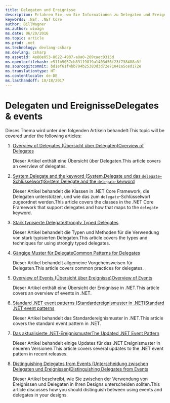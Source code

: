 ```yaml
---
title: Delegaten und Ereignisse
description: Erfahren Sie, wo Sie Informationen zu Delegaten und Ereignissen in der Dokumentation zu .NET Core finden.
keywords: .NET, .NET Core
author: BillWagner
ms.author: wiwagn
ms.date: 06/20/2016
ms.topic: article
ms.prod: .net
ms.technology: devlang-csharp
ms.devlang: csharp
ms.assetid: 4e80e053-8022-4987-a8a0-209caec0315d
ms.openlocfilehash: e511b5057cb83119819a1403d56f23f738488a3f
ms.sourcegitcommit: bd1ef61f4bb794b25383d3d72e71041a5ced172e
ms.translationtype: HT
ms.contentlocale: de-DE
ms.lasthandoff: 10/18/2017
---
```

# <a name="delegates--events"></a><span data-ttu-id="19bae-104">Delegaten und Ereignisse</span><span class="sxs-lookup"><span data-stu-id="19bae-104">Delegates & events</span></span>

<span data-ttu-id="19bae-105">Dieses Thema wird unter den folgenden Artikeln behandelt:</span><span class="sxs-lookup"><span data-stu-id="19bae-105">This topic will be covered under the following articles:</span></span>

1. [<span data-ttu-id="19bae-106">Overview of Delegates (Übersicht über Delegaten)</span><span class="sxs-lookup"><span data-stu-id="19bae-106">Overview of Delegates</span></span>](delegates-overview.md)

    <span data-ttu-id="19bae-107">Dieser Artikel enthält eine Übersicht über Delegaten.</span><span class="sxs-lookup"><span data-stu-id="19bae-107">This article covers an overview of delegates.</span></span>

2. [<span data-ttu-id="19bae-108">System.Delegate and the keyword (System.Delegate und das `delegate`-Schlüsselwort)</span><span class="sxs-lookup"><span data-stu-id="19bae-108">System.Delegate and the `delegate` keyword</span></span>](delegate-class.md)

    <span data-ttu-id="19bae-109">Dieser Artikel behandelt die Klassen in .NET Core Framework, die Delegaten unterstützen, und wie das zum `delegate`-Schlüsselwort zugeordnet werden.</span><span class="sxs-lookup"><span data-stu-id="19bae-109">This article covers the classes in the .NET Core Framework that support delegates and how that maps to the `delegate` keyword.</span></span>

3. [<span data-ttu-id="19bae-110">Stark typisierte Delegate</span><span class="sxs-lookup"><span data-stu-id="19bae-110">Strongly Typed Delegates</span></span>](delegates-strongly-typed.md)

    <span data-ttu-id="19bae-111">Dieser Artikel behandelt die Typen und Methoden für die Verwendung von stark typisierten Delegaten.</span><span class="sxs-lookup"><span data-stu-id="19bae-111">This article covers the types and techniques for using strongly typed delegates.</span></span>

4. [<span data-ttu-id="19bae-112">Gängige Muster für Delegate</span><span class="sxs-lookup"><span data-stu-id="19bae-112">Common Patterns for Delegates</span></span>](delegates-patterns.md)

    <span data-ttu-id="19bae-113">Dieser Artikel behandelt allgemeine Vorgehensweisen für Delegaten.</span><span class="sxs-lookup"><span data-stu-id="19bae-113">This article covers common practices for delegates.</span></span>

5. [<span data-ttu-id="19bae-114">Overview of Events (Übersicht über Ereignisse)</span><span class="sxs-lookup"><span data-stu-id="19bae-114">Overview of Events</span></span>](events-overview.md)

    <span data-ttu-id="19bae-115">Dieser Artikel enthält eine Übersicht der Ereignisse in .NET.</span><span class="sxs-lookup"><span data-stu-id="19bae-115">This article covers an overview of events in .NET.</span></span>

6. [<span data-ttu-id="19bae-116">Standard .NET event patterns (Standardereignismuster in .NET)</span><span class="sxs-lookup"><span data-stu-id="19bae-116">Standard .NET event patterns</span></span>](event-pattern.md)

    <span data-ttu-id="19bae-117">Dieser Artikel behandelt das Standardereignismuster in .NET.</span><span class="sxs-lookup"><span data-stu-id="19bae-117">This article covers the standard event pattern in .NET.</span></span>

7. [<span data-ttu-id="19bae-118">Das aktualisierte .NET-Ereignismuster</span><span class="sxs-lookup"><span data-stu-id="19bae-118">The Updated .NET Event Pattern</span></span>](modern-events.md)

    <span data-ttu-id="19bae-119">Dieser Artikel behandelt einige Updates für das .NET Ereignismuster in neueren Versionen.</span><span class="sxs-lookup"><span data-stu-id="19bae-119">This article covers several updates to the .NET event pattern in recent releases.</span></span>

8. [<span data-ttu-id="19bae-120">Distinguishing Delegates from Events (Unterscheidung zwischen Delegaten und Ereignissen)</span><span class="sxs-lookup"><span data-stu-id="19bae-120">Distinguishing Delegates from Events</span></span>](distinguish-delegates-events.md)

    <span data-ttu-id="19bae-121">Dieser Artikel beschreibt, wie Sie zwischen der Verwendung von Ereignissen und Delegaten in Ihren Designs unterscheiden sollten.</span><span class="sxs-lookup"><span data-stu-id="19bae-121">This article discusses how you should distinguish between using events and delegates in your designs.</span></span>
 
